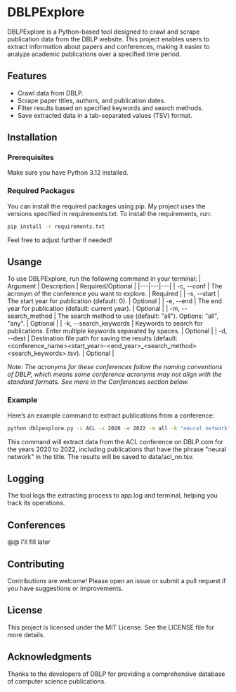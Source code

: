 # DBLPExplore

DBLPExplore is a Python-based tool designed to crawl and scrape publication data from the DBLP website. This project enables users to extract information about papers and conferences, making it easier to analyze academic publications over a specified time period.

## Features

- Crawl data from DBLP.
- Scrape paper titles, authors, and publication dates.
- Filter results based on specified keywords and search methods.
- Save extracted data in a tab-separated values (TSV) format.

## Installation

### Prerequisites

Make sure you have Python 3.12 installed. 

### Required Packages

You can install the required packages using pip. My project uses the versions specified in requirements.txt. To install the requirements, run:
```bash
pip install -r requirements.txt
```
Feel free to adjust further if needed!

## Usange
To use DBLPExplore, run the following command in your terminal:
| Argument | Description | Required/Optional |
|---|---|---|
| -c, --conf | The acronym of the conference you want to explore. | Required |
| -s, --start | The start year for publication (default: 0). | Optional |
| -e, --end | The end year for publication (default: current year). | Optional |
| -m, --search_method | The search method to use (default: "all"). Options: "all", "any". | Optional |
| -k, --search_keywords | Keywords to search for publications. Enter multiple keywords separated by spaces. | Optional |
| -d, --dest | Destination file path for saving the results (default: <conference_name><start_year>-<end_year>_<search_method><search_keywords>.tsv). | Optional |

*Note: The acronyms for these conferences follow the naming conventions of DBLP, which means some conference acronyms may not align with the standard formats. See more in the Conferences section below.*

### Example
Here’s an example command to extract publications from a conference:
```bash
python dblpexplore.py -c ACL -s 2020 -e 2022 -m all -k "neural network" -d "data/acl_nn.tsv"
```

This command will extract data from the ACL conference on DBLP.com for the years 2020 to 2022, including publications that have the phrase "neural network" in the title. The results will be saved to data/acl_nn.tsv.

## Logging

The tool logs the extracting process to app.log and terminal, helping you track its operations.

## Conferences

@@ I'll fill later

## Contributing

Contributions are welcome! Please open an issue or submit a pull request if you have suggestions or improvements.

## License

This project is licensed under the MIT License. See the LICENSE file for more details.

## Acknowledgments

Thanks to the developers of DBLP for providing a comprehensive database of computer science publications.





